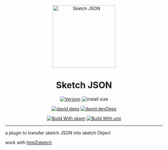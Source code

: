 <div align="center">
<img src="https://gw.alipayobjects.com/zos/antfincdn/Og%26AHI5yLW/logo.png" height="200" width="200" alt="Sketch JSON"/>
<h1>Sketch JSON</h1>
</div>

<div align="center">

[![Version][version-badge]][tag-url]  ![install size][github-size]

[![david deps][david-image]][david-url] [![david devDeps][david-dev-image]][david-dev-url]

[![Build With skpm][skpm-badge-url]][skpm-url] [![Build With umi][umi-badge-url]][umi-url]

[umi-badge-url]: https://img.shields.io/badge/build%20with-umi-blue.svg
[umi-url]: https://github.com/umijs/umi/
[skpm-badge-url]: https://img.shields.io/badge/build%20with-skpm-ef9f39.svg
[skpm-url]: https://github.com/skpm/skpm/

<!-- version url -->

[version-badge]: https://img.shields.io/github/package-json/v/arvinxx/sketch-json
[tag-url]: https://github.com/arvinxx/sketch-json/tags
[github-size]: https://img.shields.io/github/repo-size/arvinxx/sketch-json

<!-- coverage -->

[coverage]: https://codecov.io/gh/arvinxx/sketch-json/branch/master/graph/badge.svg
[codecov-url]: https://codecov.io/gh/arvinxx/sketch-json/branch/master

<!-- Github CI -->

[test-ci]: https://github.com/arvinxx/sketch-json/workflows/Test%20CI/badge.svg
[deploy-ci]: https://github.com/arvinxx/sketch-json/workflows/Deploy%20CI/badge.svg
[test-ci-url]: https://github.com/arvinxx/sketch-json/actions?query=workflow%3ATest%20CI
[deploy-ci-ci]: https://github.com/arvinxx/sketch-json/actions?query=workflow%3ADeploy%20CI
[david-image]: https://img.shields.io/david/arvinxx/sketch-json?style=flat-square
[david-dev-url]: https://david-dm.org/arvinxx/sketch-json?type=dev
[david-dev-image]: https://img.shields.io/david/dev/arvinxx/sketch-json?style=flat-square
[david-url]: https://david-dm.org/arvinxx/sketch-json

</div>

------
a plugin to transfer sketch JSON into sketch Object

work with [html2sketch](https://github.com/ant-design/html2sketch)
